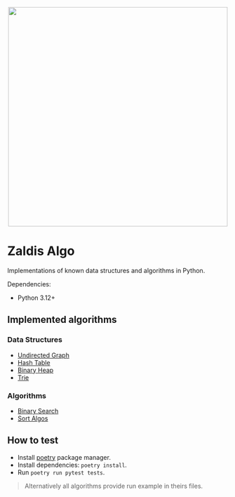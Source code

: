 <p align="center">
<img src="./img/algo_logo.png" width="500" />
</p>

# Zaldis Algo

Implementations of known data structures and algorithms in Python.

Dependencies:

* Python 3.12+

## Implemented algorithms

### Data Structures

* [Undirected Graph](./zaldisalgo/ds/graph/undirected_graph.py)
* [Hash Table](./zaldisalgo/ds/hash_table/main.py)
* [Binary Heap](./zaldisalgo/ds/heap)
* [Trie](./zaldisalgo/ds/trie)

### Algorithms

* [Binary Search](./zaldisalgo/algos/search/binary_search/main.py)
* [Sort Algos](./zaldisalgo/algos/sort)

## How to test

* Install [poetry](https://python-poetry.org/) package manager.
* Install dependencies: `poetry install`.
* Run `poetry run pytest tests`.

> Alternatively all algorithms provide run example in theirs files.